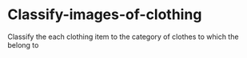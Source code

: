 # Classify-images-of-clothing
Classify the each clothing item to the category of clothes to which the belong to

